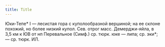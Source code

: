 ```yaml
---
title: Title
---
```


Юки-Тепе* I — лесистая гора с куполообразной вершиной; на ее склоне похожий, но
более низкий купол. Сев. отрог масс. Демерджи-яйла, в 3,5 км к ЮВ от нп
Перевальное (Симф.) ср. тюрк. юке — липа; ср. эки*; — ср. тюрк. ИЛ.
